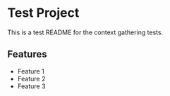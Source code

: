 # Test Project

This is a test README for the context gathering tests.

## Features

- Feature 1
- Feature 2
- Feature 3
